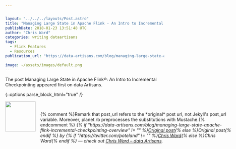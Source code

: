 ```yaml
---


layout: "../../../layouts/Post.astro"
title: "Managing Large State in Apache Flink - An Intro to Incremental Checkpointing"
publishDate: 2018-01-23 13:51:48 UTC
author: "Chris Ward"
categories: writing dataartisans
tags:
  - Flink Features
  - Resources
publication_url: "https://data-artisans.com/blog/managing-large-state-apache-flink-incremental-checkpointing-overview"

image: ~/assets/images/default.png
---
```

The post Managing Large State in Apache Flink®: An Intro to Incremental Checkpointing appeared first on data Artisans.


{::options parse_block_html="true" /}
<div class="author">
   <img src="https://www.rss-specifications.com/rss-spec-rss.gif" style="width: 96px; height: 96;">
   <span style="position: absolute; padding: 32px 15px;">{% comment %}Remark that post_url refers to the *original* post url, not Jekyll's post_url variable. Moreover, planet.rb preprocesses the substitutions with Mustache.{% endcomment %}
      <i>{% if "https://data-artisans.com/blog/managing-large-state-apache-flink-incremental-checkpointing-overview" != "" %}<a href="https://data-artisans.com/blog/managing-large-state-apache-flink-incremental-checkpointing-overview">Original post</a>{% else %}Original post{% endif %} by {% if "https://twitter.com/poteland" != "" %}<a href="https://twitter.com/poteland">Chris Ward</a>{% else %}Chris Ward{% endif %} &mdash; check out <a href="https://data-artisans.com">Chris Ward – data Artisans</a>.</i>
  </span>
</div>
